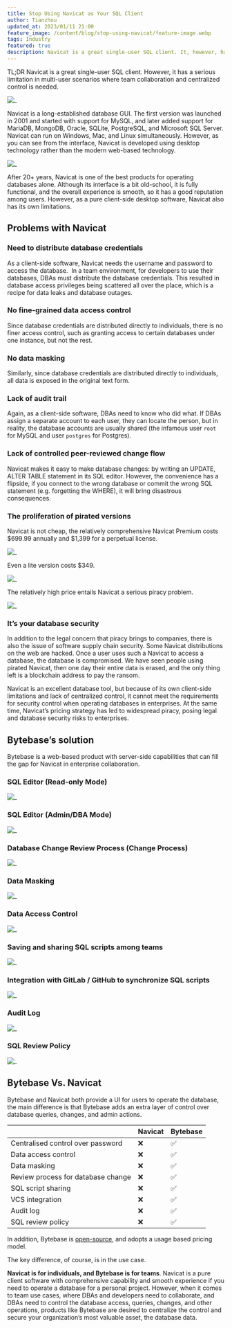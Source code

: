 ```yaml
---
title: Stop Using Navicat as Your SQL Client
author: Tianzhou
updated_at: 2023/01/11 21:00
feature_image: /content/blog/stop-using-navicat/feature-image.webp
tags: Industry
featured: true
description: Navicat is a great single-user SQL client. It, however, has a serious limitation in multi-user scenarios where team collaboration and centralized control is needed. This is where Bytebase comes in, a tool that enables teams to collaborate on database management in a safe and secure way.
---
```


TL;DR Navicat is a great single-user SQL client. However, it has a serious limitation in multi-user scenarios where team collaboration and centralized control is needed.

![_](/content/blog/stop-using-navicat/navicat.webp)

Navicat is a long-established database GUI. The first version was launched in 2001 and started with support for MySQL, and later added support for MariaDB, MongoDB, Oracle, SQLite, PostgreSQL, and Microsoft SQL Server. Navicat can run on Windows, Mac, and Linux simultaneously. However, as you can see from the interface, Navicat is developed using desktop technology rather than the modern web-based technology.

![_](/content/blog/stop-using-navicat/navicat-interface.webp)

After 20+ years, Navicat is one of the best products for operating databases alone. Although its interface is a bit old-school, it is fully functional, and the overall experience is smooth, so it has a good reputation among users. However, as a pure client-side desktop software, Navicat also has its own limitations.

## Problems with Navicat

### Need to distribute database credentials

As a client-side software, Navicat needs the username and password to access the database.  In a team environment, for developers to use their databases, DBAs must distribute the database credentials. This resulted in database access privileges being scattered all over the place, which is a recipe for data leaks and database outages.

### No fine-grained data access control

Since database credentials are distributed directly to individuals, there is no finer access control, such as granting access to certain databases under one instance, but not the rest.

### No data masking

Similarly, since database credentials are distributed directly to individuals, all data is exposed in the original text form.

### Lack of audit trail

Again, as a client-side software, DBAs need to know who did what. If DBAs assign a separate account to each user, they can locate the person, but in reality, the database accounts are usually shared (the infamous user `root` for MySQL and user `postgres` for Postgres).

### Lack of controlled peer-reviewed change flow

Navicat makes it easy to make database changes: by writing an UPDATE, ALTER TABLE statement in its SQL editor. However, the convenience has a flipside, if you connect to the wrong database or commit the wrong SQL statement (e.g. forgetting the WHERE), it will bring disastrous consequences.

### The proliferation of pirated versions

Navicat is not cheap, the relatively comprehensive Navicat Premium costs $699.99 annually and $1,399 for a perpetual license.

![_](/content/blog/stop-using-navicat/navicat-premium-cost.webp)

Even a lite version costs $349.

![_](/content/blog/stop-using-navicat/navicat-lite-version.webp)

The relatively high price entails Navicat a serious piracy problem.

![_](/content/blog/stop-using-navicat/navicat-cracked.webp)

### It’s your database security

In addition to the legal concern that piracy brings to companies, there is also the issue of software supply chain security. Some Navicat distributions on the web are hacked. Once a user uses such a Navicat to access a database, the database is compromised. We have seen people using pirated Navicat, then one day their entire data is erased, and the only thing left is a blockchain address to pay the ransom.

Navicat is an excellent database tool, but because of its own client-side limitations and lack of centralized control, it cannot meet the requirements for security control when operating databases in enterprises. At the same time, Navicat’s pricing strategy has led to widespread piracy, posing legal and database security risks to enterprises.

## Bytebase’s solution

Bytebase is a web-based product with server-side capabilities that can fill the gap for Navicat in enterprise collaboration.

### SQL Editor (Read-only Mode)

![_](/content/blog/stop-using-navicat/bytebase-sql-editor.webp)

### SQL Editor (Admin/DBA Mode)

![_](/content/blog/stop-using-navicat/bytebase-admin-mode.webp)

### Database Change Review Process (Change Process)

![_](/content/blog/stop-using-navicat/bytebase-change-process.webp)

### Data Masking

![_](/content/blog/stop-using-navicat/bytebase-data-masking.webp)

### Data Access Control

![_](/content/blog/stop-using-navicat/bytebase-access-control.webp)

### Saving and sharing SQL scripts among teams

![_](/content/blog/stop-using-navicat/bytebase-share-scripts.webp)

### Integration with GitLab / GitHub to synchronize SQL scripts

![_](/content/blog/stop-using-navicat/bytebase-gitops.webp)

### Audit Log

![_](/content/blog/stop-using-navicat/bytebase-audit-log.webp)

### SQL Review Policy

![_](/content/blog/stop-using-navicat/bytebase-sql-review.webp)

## Bytebase Vs. Navicat

Bytebase and Navicat both provide a UI for users to operate the database, the main difference is that Bytebase adds an extra layer of control over database queries, changes, and admin actions.

|                                    | Navicat | Bytebase |
| ---------------------------------- | ------- | -------- |
| Centralised control over password  | ❌      | ✅       |
| Data access control                | ❌      | ✅       |
| Data masking                       | ❌      | ✅       |
| Review process for database change | ❌      | ✅       |
| SQL script sharing                 | ❌      | ✅       |
| VCS integration                    | ❌      | ✅       |
| Audit log                          | ❌      | ✅       |
| SQL review policy                  | ❌      | ✅       |

In addition, Bytebase is [open-source](https://github.com/bytebase/bytebase), and adopts a usage based pricing model.

The key difference, of course, is in the use case.

**Navicat is for individuals, and Bytebase is for teams**. Navicat is a pure client software with comprehensive capability and smooth experience if you need to operate a database for a personal project. However, when it comes to team use cases, where DBAs and developers need to collaborate, and DBAs need to control the database access, queries, changes, and other operations, products like Bytebase are desired to centralize the control and secure your organization’s most valuable asset, the database data.
